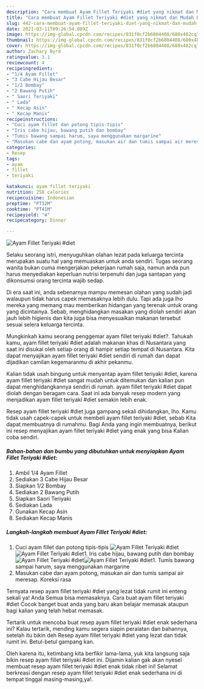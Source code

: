 ```yaml
---
description: "Cara membuat Ayam Fillet Teriyaki #diet yang nikmat dan Mudah Dibuat"
title: "Cara membuat Ayam Fillet Teriyaki #diet yang nikmat dan Mudah Dibuat"
slug: 442-cara-membuat-ayam-fillet-teriyaki-diet-yang-nikmat-dan-mudah-dibuat
date: 2021-03-11T09:26:54.089Z
image: https://img-global.cpcdn.com/recipes/831f0cf2b6804408/680x482cq70/ayam-fillet-teriyaki-diet-foto-resep-utama.jpg
thumbnail: https://img-global.cpcdn.com/recipes/831f0cf2b6804408/680x482cq70/ayam-fillet-teriyaki-diet-foto-resep-utama.jpg
cover: https://img-global.cpcdn.com/recipes/831f0cf2b6804408/680x482cq70/ayam-fillet-teriyaki-diet-foto-resep-utama.jpg
author: Zachary Byrd
ratingvalue: 3.1
reviewcount: 4
recipeingredient:
- "1/4 Ayam Fillet"
- "3 Cabe Hijau Besar"
- "1/2 Bombay"
- "2 Bawang Putih"
- " Saori Teriyaki"
- " Lada"
- " Kecap Asin"
- " Kecap Manis"
recipeinstructions:
- "Cuci ayam fillet dan potong tipis-tipis"
- "Iris cabe hijau, bawang putih dan bombay"
- "Tumis bawang sampai harum, saya menggunakan margarine"
- "Masukan cabe dan ayam potong, masukan air dan tumis sampai air meresap. Koreksi rasa"
categories:
- Resep
tags:
- ayam
- fillet
- teriyaki

katakunci: ayam fillet teriyaki 
nutrition: 258 calories
recipecuisine: Indonesian
preptime: "PT32M"
cooktime: "PT41M"
recipeyield: "4"
recipecategory: Dinner

---
```



![Ayam Fillet Teriyaki #diet](https://img-global.cpcdn.com/recipes/831f0cf2b6804408/680x482cq70/ayam-fillet-teriyaki-diet-foto-resep-utama.jpg)

Selaku seorang istri, menyuguhkan olahan lezat pada keluarga tercinta merupakan suatu hal yang memuaskan untuk anda sendiri. Tugas seorang  wanita bukan cuma mengerjakan pekerjaan rumah saja, namun anda pun harus menyediakan keperluan nutrisi terpenuhi dan juga santapan yang dikonsumsi orang tercinta wajib sedap.

Di era  saat ini, anda sebenarnya mampu memesan olahan yang sudah jadi walaupun tidak harus capek memasaknya lebih dulu. Tapi ada juga lho mereka yang memang mau memberikan hidangan yang terenak untuk orang yang dicintainya. Sebab, menghidangkan masakan yang diolah sendiri akan jauh lebih higienis dan kita juga bisa menyesuaikan makanan tersebut sesuai selera keluarga tercinta. 



Mungkinkah kamu seorang penggemar ayam fillet teriyaki #diet?. Tahukah kamu, ayam fillet teriyaki #diet adalah makanan khas di Nusantara yang saat ini disukai oleh setiap orang di hampir setiap tempat di Nusantara. Kita dapat menyajikan ayam fillet teriyaki #diet sendiri di rumah dan dapat dijadikan camilan kegemaranmu di akhir pekanmu.

Kalian tidak usah bingung untuk menyantap ayam fillet teriyaki #diet, karena ayam fillet teriyaki #diet sangat mudah untuk ditemukan dan kalian pun dapat menghidangkannya sendiri di rumah. ayam fillet teriyaki #diet dapat diolah dengan beragam cara. Saat ini ada banyak resep modern yang menjadikan ayam fillet teriyaki #diet semakin lebih enak.

Resep ayam fillet teriyaki #diet juga gampang sekali dihidangkan, lho. Kamu tidak usah capek-capek untuk membeli ayam fillet teriyaki #diet, sebab Kita dapat membuatnya di rumahmu. Bagi Anda yang ingin membuatnya, berikut ini resep menyajikan ayam fillet teriyaki #diet yang enak yang bisa Kalian coba sendiri.

<!--inarticleads1-->

##### Bahan-bahan dan bumbu yang dibutuhkan untuk menyiapkan Ayam Fillet Teriyaki #diet:

1. Ambil 1/4 Ayam Fillet
1. Sediakan 3 Cabe Hijau Besar
1. Siapkan 1/2 Bombay
1. Sediakan 2 Bawang Putih
1. Siapkan  Saori Teriyaki
1. Sediakan  Lada
1. Gunakan  Kecap Asin
1. Sediakan  Kecap Manis




<!--inarticleads2-->

##### Langkah-langkah membuat Ayam Fillet Teriyaki #diet:

1. Cuci ayam fillet dan potong tipis-tipis
<img src="https://img-global.cpcdn.com/steps/7f93095ed7ed5340/160x128cq70/ayam-fillet-teriyaki-diet-langkah-memasak-1-foto.jpg" alt="Ayam Fillet Teriyaki #diet"><img src="https://img-global.cpcdn.com/steps/a9c71d60a8c3376d/160x128cq70/ayam-fillet-teriyaki-diet-langkah-memasak-1-foto.jpg" alt="Ayam Fillet Teriyaki #diet">1. Iris cabe hijau, bawang putih dan bombay
<img src="https://img-global.cpcdn.com/steps/3d1f7eb0777ba366/160x128cq70/ayam-fillet-teriyaki-diet-langkah-memasak-2-foto.jpg" alt="Ayam Fillet Teriyaki #diet"><img src="https://img-global.cpcdn.com/steps/f611f2edce9279a8/160x128cq70/ayam-fillet-teriyaki-diet-langkah-memasak-2-foto.jpg" alt="Ayam Fillet Teriyaki #diet">1. Tumis bawang sampai harum, saya menggunakan margarine
1. Masukan cabe dan ayam potong, masukan air dan tumis sampai air meresap. Koreksi rasa




Ternyata resep ayam fillet teriyaki #diet yang lezat tidak rumit ini enteng sekali ya! Anda Semua bisa memasaknya. Cara buat ayam fillet teriyaki #diet Cocok banget buat anda yang baru akan belajar memasak ataupun bagi kalian yang telah hebat memasak.

Tertarik untuk mencoba buat resep ayam fillet teriyaki #diet enak sederhana ini? Kalau tertarik, mending kamu segera siapin peralatan dan bahannya, setelah itu bikin deh Resep ayam fillet teriyaki #diet yang lezat dan tidak rumit ini. Betul-betul gampang kan. 

Oleh karena itu, ketimbang kita berfikir lama-lama, yuk kita langsung saja bikin resep ayam fillet teriyaki #diet ini. Dijamin kalian gak akan nyesel membuat resep ayam fillet teriyaki #diet enak tidak ribet ini! Selamat berkreasi dengan resep ayam fillet teriyaki #diet enak sederhana ini di tempat tinggal masing-masing,ya!.

